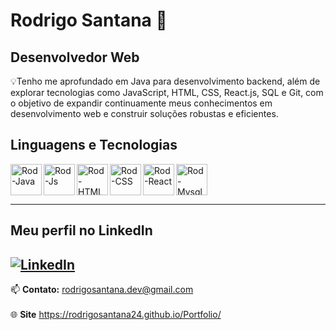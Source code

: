 # Rodrigo Santana 👋
## **Desenvolvedor Web**

💡Tenho me aprofundado em Java para desenvolvimento backend, além de explorar tecnologias como JavaScript, HTML, CSS, React.js, SQL e Git, com o objetivo de expandir continuamente meus conhecimentos em desenvolvimento web e construir soluções robustas e eficientes.

## Linguagens e Tecnologias
<p>
  <a href="https://github.com/rodrigosantana24/AprendizagemBackend" target="_blank">
    <img align="left" alt="Rod-Java" height="50" width="50"
      src="https://cdn.jsdelivr.net/gh/devicons/devicon@latest/icons/java/java-original.svg">
  </a>
  <a href="https://github.com/rodrigosantana24/AprendizagemFrontend" target="_blank">
    <img align="left" alt="Rod-Js" height="50" width="50"
      src="https://cdn.jsdelivr.net/gh/devicons/devicon@latest/icons/javascript/javascript-original.svg">
  </a>
  <a href="https://github.com/rodrigosantana24/AprendizagemFrontend" target="_blank">
    <img align="left" alt="Rod-HTML" height="50" width="50"
      src="https://cdn.jsdelivr.net/gh/devicons/devicon@latest/icons/html5/html5-original.svg">
  </a>
  <a href="https://github.com/rodrigosantana24/AprendizagemFrontend" target="_blank">
    <img align="left" alt="Rod-CSS" height="50" width="50"
      src="https://cdn.jsdelivr.net/gh/devicons/devicon@latest/icons/css3/css3-original.svg">
  </a>
  <a href="https://github.com/rodrigosantana24/AprendizagemFrontend" target="_blank">
    <img align="left" alt="Rod-React" height="50" width="50"
      src="https://cdn.jsdelivr.net/gh/devicons/devicon@latest/icons/react/react-original.svg">
  </a>
  <a href="https://github.com/rodrigosantana24/AprendizagemBackend" target="_blank">
    <img align="left" alt="Rod-Mysql" height="50" width="50"
      src="https://cdn.jsdelivr.net/gh/devicons/devicon@latest/icons/mysql/mysql-original.svg">
  </a>
</p>

<br clear="all">


---
## Meu perfil no LinkedIn
[![LinkedIn](https://img.shields.io/badge/LinkedIn-0077B5?style=for-the-badge&logo=linkedin&logoColor=white)](https://www.linkedin.com/in/rodrigo-santana-280928233/)  
---
📫 **Contato:** [rodrigosantana.dev@gmail.com](mailto:rodrigosantana.dev@gmail.com)
<br clear="all">
<br clear="all">
🌐 **Site** https://rodrigosantana24.github.io/Portfolio/
